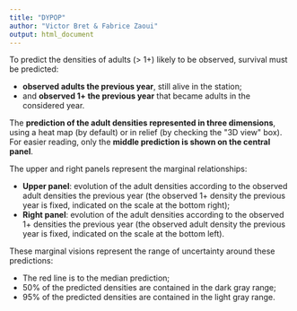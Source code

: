 ```yaml
---
title: "DYPOP"
author: "Victor Bret & Fabrice Zaoui"
output: html_document
---
```


To predict the densities of adults (> 1+) likely to be observed, survival must be predicted:
- **observed adults the previous year**, still alive in the station;
- and **observed 1+ the previous year** that became adults in the considered year.

The **prediction of the adult densities represented in three dimensions**, using a heat map (by default) or in relief (by checking the "3D view" box). For easier reading, only the **middle prediction is shown on the central panel**.

The upper and right panels represent the marginal relationships:
- **Upper panel**: evolution of the adult densities according to the observed adult densities the previous year (the observed 1+ density the previous year is fixed, indicated on the scale at the bottom right);
- **Right panel**: evolution of the adult densities according to the observed 1+ densities the previous year (the observed adult density the previous year is fixed, indicated on the scale at the bottom left).

These marginal visions represent the range of uncertainty around these predictions:
- The red line is to the median prediction;
- 50% of the predicted densities are contained in the dark gray range;
- 95% of the predicted densities are contained in the light gray range.
